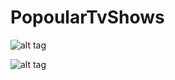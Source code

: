 # PopoularTvShows

![alt tag](https://raw.githubusercontent.com/diegogalico/PopularTvShows/blob/master/tv_shows.png)

![alt tag](https://raw.githubusercontent.com/diegogalico/PopularTvShows/blob/master/detail_tv_show.png)
